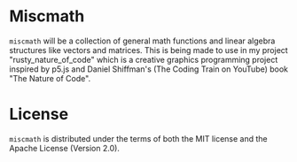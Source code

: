 # Miscmath
`miscmath` will be a collection of general math functions
and linear algebra structures like vectors and matrices. This is being made to use in my project "rusty_nature_of_code" which is a creative graphics programming project inspired by p5.js and Daniel Shiffman's (The Coding Train on YouTube) book "The Nature of Code".
# License
`miscmath` is distributed under the terms of both the MIT license and the Apache License (Version 2.0).